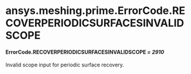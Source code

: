 <a id="ansys-meshing-prime-errorcode-recoverperiodicsurfacesinvalidscope"></a>

# ansys.meshing.prime.ErrorCode.RECOVERPERIODICSURFACESINVALIDSCOPE

<a id="ansys.meshing.prime.ErrorCode.RECOVERPERIODICSURFACESINVALIDSCOPE"></a>

#### ErrorCode.RECOVERPERIODICSURFACESINVALIDSCOPE *= 2910*

Invalid scope input for periodic surface recovery.

<!-- !! processed by numpydoc !! -->
